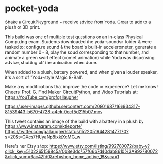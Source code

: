 # pocket-yoda
Shake a CircuitPlayground + receive advice from Yoda. Great to add to a plush or 3D print.

This build was one of multiple test questions on an in-class Physical Computing exam. Students downloaded the yoda-soundsn folder & were tasked to: configure sound & the board's built-in accelerometer, generate a random number 0 - 8, play the soud corresponding to that number, and animate a green swirl effect (comet animation) while Yoda was dispensing advice, shutting off the animation when done.

When added to a plush, battery powered, and when given a louder speaker, it's a sort of "Yoda-style Magic 8-Ball".

Make any modifications that improve the code or experience? Let me know! Cheers! Prof. G.
Find Maker, CircuitPython, and Video Tutorials at: https://YouTube.com/profgallaugher

https://user-images.githubusercontent.com/20801687/166934317-81539443-b670-4728-a4cb-0ccf5d215b07.mov

This tweet contains an image of the build with a battery in a plush by https://www.instagram.com/ktleporte/
https://twitter.com/gallaugher/status/1522051944281477120?s=20&t=GXcs7HUyaNp8ixktXqMG_w

Here's her Etsy shop:
https://www.etsy.com/listing/992780072/baby-y?click_key=51022651598c5af0b8e3dc757f66b7d40dab8610%3A992780072&click_sum=6ac42fd0&ref=shop_home_active_18&sca=1

